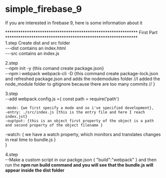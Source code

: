 # simple_firebase_9
If you are interested in firebase 9, here is some information about it <br>

************************************************************* First Part *************************************************************<br>
1.step
Create dist and src folder <br>
---dist contains an index.html <br>
---src contains an index.js <br>

2.step <br>
--npm init -y  {this comand create package.json}<br>
--npm i webpack webpack-cli -D {this command create package-lock.json and refreshed package.json and adds the nodemodules folder //I added the node_module folder to gitignore because there are too many commits  // }<br>

3.step <br>
--add webpack.config.js ={
    const path = require('path')

    -mode: {we first specify a mode and so i've specified development}, 
    -entry: ./src/index.js {this is the entry file and here I reach index.jst} 
    -ouptput: {this is an object first property of the object is a path and second property of the object filename }

 -watch: { we have a watch property, which monitors and translates changes in real time to bundle.js }       
} <br>

4.step <br>
--Make a custom script  in our packge.json { "build":"webpack" } and then run the <strong> npm run build<storng> command and you will see that the bundle.js will appear inside the dist folder